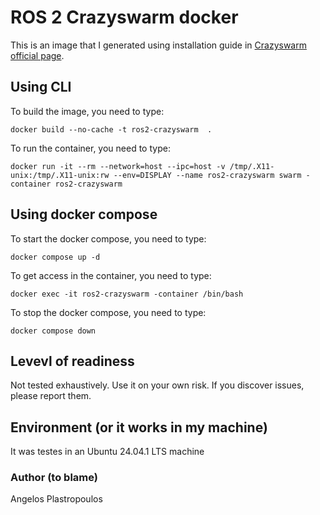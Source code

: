 # ROS 2 Crazyswarm docker

This is an image that I generated using installation guide in [Crazyswarm official page](https://crazyswarm.readthedocs.io/en/latest/).


## Using CLI 
To build the image, you need to type:
```$
docker build --no-cache -t ros2-crazyswarm  .
```

To run the container, you need to type:
```$
docker run -it --rm --network=host --ipc=host -v /tmp/.X11-unix:/tmp/.X11-unix:rw --env=DISPLAY --name ros2-crazyswarm swarm -container ros2-crazyswarm 
```

## Using docker compose
To start the docker compose, you need to type:
```$
docker compose up -d
```
To get access in the container, you need to type:
```$
docker exec -it ros2-crazyswarm -container /bin/bash
```
To stop the docker compose, you need to type:
```$
docker compose down
```

## Levevl of readiness
Not tested exhaustively. Use it on your own risk. If you discover issues, please report them.

## Environment (or it works in my machine)
It was testes in an Ubuntu 24.04.1 LTS machine

### Author (to blame)
Angelos Plastropoulos